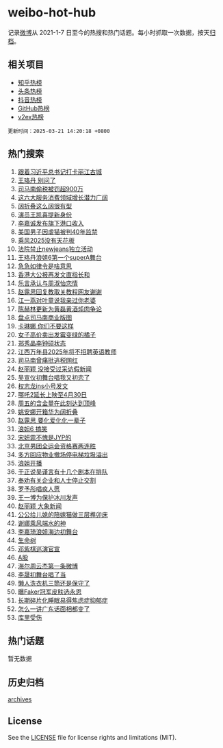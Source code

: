 # weibo-hot-hub

记录[微博](https://www.weibo.com)从 2021-1-7 日至今的热搜和热门话题。每小时抓取一次数据，按天[归档](archives)。

## 相关项目

- [知乎热榜](https://github.com/lonnyzhang423/zhihu-hot-hub)
- [头条热榜](https://github.com/lonnyzhang423/toutiao-hot-hub)
- [抖音热榜](https://github.com/lonnyzhang423/douyin-hot-hub)
- [GitHub热榜](https://github.com/lonnyzhang423/github-hot-hub)
- [v2ex热榜](https://github.com/lonnyzhang423/v2ex-hot-hub)


`更新时间：2025-03-21 14:20:18 +0800`

## 热门搜索

1. [跟着习近平总书记打卡丽江古城](https://m.weibo.cn/search?containerid=100103type%3D1%26t%3D10%26q%3D%23%E8%B7%9F%E7%9D%80%E4%B9%A0%E8%BF%91%E5%B9%B3%E6%80%BB%E4%B9%A6%E8%AE%B0%E6%89%93%E5%8D%A1%E4%B8%BD%E6%B1%9F%E5%8F%A4%E5%9F%8E%23&stream_entry_id=51&isnewpage=1&extparam=seat%3D1%26c_type%3D51%26cate%3D10103%26q%3D%2523%25E8%25B7%259F%25E7%259D%2580%25E4%25B9%25A0%25E8%25BF%2591%25E5%25B9%25B3%25E6%2580%25BB%25E4%25B9%25A6%25E8%25AE%25B0%25E6%2589%2593%25E5%258D%25A1%25E4%25B8%25BD%25E6%25B1%259F%25E5%258F%25A4%25E5%259F%258E%2523%26pos%3D0%26filter_type%3Drealtimehot%26stream_entry_id%3D51%26dgr%3D0%26display_time%3D1742538017%26pre_seqid%3D17425380171320319417147)
1. [王珞丹 别问了](https://m.weibo.cn/search?containerid=100103type%3D1%26t%3D10%26q%3D%E7%8E%8B%E7%8F%9E%E4%B8%B9+%E5%88%AB%E9%97%AE%E4%BA%86&stream_entry_id=31&isnewpage=1&extparam=seat%3D1%26cate%3D5001%26stream_entry_id%3D31%26c_type%3D31%26pos%3D0%26realpos%3D1%26flag%3D1%26band_rank%3D1%26lcate%3D5001%26filter_type%3Drealtimehot%26q%3D%25E7%258E%258B%25E7%258F%259E%25E4%25B8%25B9%2520%25E5%2588%25AB%25E9%2597%25AE%25E4%25BA%2586%26dgr%3D0%26display_time%3D1742538017%26pre_seqid%3D17425380171320319417147)
1. [司马南偷税被罚超900万](https://m.weibo.cn/search?containerid=100103type%3D1%26t%3D10%26q%3D%23%E5%8F%B8%E9%A9%AC%E5%8D%97%E5%81%B7%E7%A8%8E%E8%A2%AB%E7%BD%9A%E8%B6%85900%E4%B8%87%23&stream_entry_id=31&isnewpage=1&extparam=seat%3D1%26cate%3D5001%26stream_entry_id%3D31%26c_type%3D31%26pos%3D1%26realpos%3D2%26flag%3D0%26band_rank%3D2%26lcate%3D5001%26filter_type%3Drealtimehot%26q%3D%2523%25E5%258F%25B8%25E9%25A9%25AC%25E5%258D%2597%25E5%2581%25B7%25E7%25A8%258E%25E8%25A2%25AB%25E7%25BD%259A%25E8%25B6%2585900%25E4%25B8%2587%2523%26dgr%3D0%26display_time%3D1742538017%26pre_seqid%3D17425380171320319417147)
1. [这六大服务消费领域增长潜力广阔](https://m.weibo.cn/search?containerid=100103type%3D1%26t%3D10%26q%3D%23%E8%BF%99%E5%85%AD%E5%A4%A7%E6%9C%8D%E5%8A%A1%E6%B6%88%E8%B4%B9%E9%A2%86%E5%9F%9F%E5%A2%9E%E9%95%BF%E6%BD%9C%E5%8A%9B%E5%B9%BF%E9%98%94%23&stream_entry_id=31&isnewpage=1&extparam=seat%3D1%26cate%3D5001%26stream_entry_id%3D31%26c_type%3D31%26pos%3D2%26realpos%3D3%26flag%3D0%26band_rank%3D3%26lcate%3D5001%26filter_type%3Drealtimehot%26q%3D%2523%25E8%25BF%2599%25E5%2585%25AD%25E5%25A4%25A7%25E6%259C%258D%25E5%258A%25A1%25E6%25B6%2588%25E8%25B4%25B9%25E9%25A2%2586%25E5%259F%259F%25E5%25A2%259E%25E9%2595%25BF%25E6%25BD%259C%25E5%258A%259B%25E5%25B9%25BF%25E9%2598%2594%2523%26dgr%3D0%26display_time%3D1742538017%26pre_seqid%3D17425380171320319417147)
1. [阔折叠这么阔很有型](https://m.weibo.cn/search?containerid=100103type%3D1%26t%3D10%26q%3D%23%E9%98%94%E6%8A%98%E5%8F%A0%E8%BF%99%E4%B9%88%E9%98%94%E5%BE%88%E6%9C%89%E5%9E%8B%23&stream_entry_id=31&isnewpage=1&extparam=seat%3D1%26topic_ad%3D1%26pos%3D3%26stream_entry_id%3D31%26is_ad_pos%3D1%26cate%3D5001%26lcate%3D5001%26dgr%3D0%26adid%3D280022%26band_rank%3D4%26filter_type%3Drealtimehot%26q%3D%2523%25E9%2598%2594%25E6%258A%2598%25E5%258F%25A0%25E8%25BF%2599%25E4%25B9%2588%25E9%2598%2594%25E5%25BE%2588%25E6%259C%2589%25E5%259E%258B%2523%26c_type%3D31%26display_time%3D1742538017%26pre_seqid%3D17425380171320319417147)
1. [演员王凯喜提新身份](https://m.weibo.cn/search?containerid=100103type%3D1%26t%3D10%26q%3D%23%E6%BC%94%E5%91%98%E7%8E%8B%E5%87%AF%E5%96%9C%E6%8F%90%E6%96%B0%E8%BA%AB%E4%BB%BD%23&stream_entry_id=31&isnewpage=1&extparam=seat%3D1%26cate%3D5001%26stream_entry_id%3D31%26c_type%3D31%26pos%3D4%26realpos%3D4%26flag%3D2%26band_rank%3D4%26lcate%3D5001%26filter_type%3Drealtimehot%26q%3D%2523%25E6%25BC%2594%25E5%2591%2598%25E7%258E%258B%25E5%2587%25AF%25E5%2596%259C%25E6%258F%2590%25E6%2596%25B0%25E8%25BA%25AB%25E4%25BB%25BD%2523%26dgr%3D0%26display_time%3D1742538017%26pre_seqid%3D17425380171320319417147)
1. [李嘉诚发布旗下港口收入](https://m.weibo.cn/search?containerid=100103type%3D1%26t%3D10%26q%3D%23%E6%9D%8E%E5%98%89%E8%AF%9A%E5%8F%91%E5%B8%83%E6%97%97%E4%B8%8B%E6%B8%AF%E5%8F%A3%E6%94%B6%E5%85%A5%23&stream_entry_id=31&isnewpage=1&extparam=seat%3D1%26cate%3D5001%26stream_entry_id%3D31%26c_type%3D31%26pos%3D5%26realpos%3D5%26flag%3D0%26band_rank%3D5%26lcate%3D5001%26filter_type%3Drealtimehot%26q%3D%2523%25E6%259D%258E%25E5%2598%2589%25E8%25AF%259A%25E5%258F%2591%25E5%25B8%2583%25E6%2597%2597%25E4%25B8%258B%25E6%25B8%25AF%25E5%258F%25A3%25E6%2594%25B6%25E5%2585%25A5%2523%26dgr%3D0%26display_time%3D1742538017%26pre_seqid%3D17425380171320319417147)
1. [美国男子因虐猫被判40年监禁](https://m.weibo.cn/search?containerid=100103type%3D1%26t%3D10%26q%3D%23%E7%BE%8E%E5%9B%BD%E7%94%B7%E5%AD%90%E5%9B%A0%E8%99%90%E7%8C%AB%E8%A2%AB%E5%88%A440%E5%B9%B4%E7%9B%91%E7%A6%81%23&stream_entry_id=31&isnewpage=1&extparam=seat%3D1%26cate%3D5001%26stream_entry_id%3D31%26c_type%3D31%26pos%3D6%26realpos%3D6%26flag%3D1%26band_rank%3D6%26lcate%3D5001%26filter_type%3Drealtimehot%26q%3D%2523%25E7%25BE%258E%25E5%259B%25BD%25E7%2594%25B7%25E5%25AD%2590%25E5%259B%25A0%25E8%2599%2590%25E7%258C%25AB%25E8%25A2%25AB%25E5%2588%25A440%25E5%25B9%25B4%25E7%259B%2591%25E7%25A6%2581%2523%26dgr%3D0%26display_time%3D1742538017%26pre_seqid%3D17425380171320319417147)
1. [乘风2025没有天花板](https://m.weibo.cn/search?containerid=100103type%3D1%26t%3D10%26q%3D%23%E4%B9%98%E9%A3%8E2025%E6%B2%A1%E6%9C%89%E5%A4%A9%E8%8A%B1%E6%9D%BF%23&stream_entry_id=31&isnewpage=1&extparam=seat%3D1%26cate%3D5001%26stream_entry_id%3D31%26is_ad_pos%3D1%26adid%3D280045%26lcate%3D5001%26pos%3D7%26band_rank%3D7%26dgr%3D0%26filter_type%3Drealtimehot%26q%3D%2523%25E4%25B9%2598%25E9%25A3%258E2025%25E6%25B2%25A1%25E6%259C%2589%25E5%25A4%25A9%25E8%258A%25B1%25E6%259D%25BF%2523%26c_type%3D31%26display_time%3D1742538017%26pre_seqid%3D17425380171320319417147)
1. [法院禁止newjeans独立活动](https://m.weibo.cn/search?containerid=100103type%3D1%26t%3D10%26q%3D%23%E6%B3%95%E9%99%A2%E7%A6%81%E6%AD%A2newjeans%E7%8B%AC%E7%AB%8B%E6%B4%BB%E5%8A%A8%23&stream_entry_id=31&isnewpage=1&extparam=seat%3D1%26cate%3D5001%26stream_entry_id%3D31%26c_type%3D31%26pos%3D8%26realpos%3D7%26flag%3D1%26band_rank%3D7%26lcate%3D5001%26filter_type%3Drealtimehot%26q%3D%2523%25E6%25B3%2595%25E9%2599%25A2%25E7%25A6%2581%25E6%25AD%25A2newjeans%25E7%258B%25AC%25E7%25AB%258B%25E6%25B4%25BB%25E5%258A%25A8%2523%26dgr%3D0%26display_time%3D1742538017%26pre_seqid%3D17425380171320319417147)
1. [王珞丹浪姐6第一个superA舞台](https://m.weibo.cn/search?containerid=100103type%3D1%26t%3D10%26q%3D%E7%8E%8B%E7%8F%9E%E4%B8%B9%E6%B5%AA%E5%A7%906%E7%AC%AC%E4%B8%80%E4%B8%AAsuperA%E8%88%9E%E5%8F%B0&stream_entry_id=31&isnewpage=1&extparam=seat%3D1%26cate%3D5001%26stream_entry_id%3D31%26c_type%3D31%26pos%3D9%26realpos%3D8%26flag%3D1%26band_rank%3D8%26lcate%3D5001%26filter_type%3Drealtimehot%26q%3D%25E7%258E%258B%25E7%258F%259E%25E4%25B8%25B9%25E6%25B5%25AA%25E5%25A7%25906%25E7%25AC%25AC%25E4%25B8%2580%25E4%25B8%25AAsuperA%25E8%2588%259E%25E5%258F%25B0%26dgr%3D0%26display_time%3D1742538017%26pre_seqid%3D17425380171320319417147)
1. [急急如律令是啥意思](https://m.weibo.cn/search?containerid=100103type%3D1%26t%3D10%26q%3D%23%E6%80%A5%E6%80%A5%E5%A6%82%E5%BE%8B%E4%BB%A4%E6%98%AF%E5%95%A5%E6%84%8F%E6%80%9D%23&stream_entry_id=31&isnewpage=1&extparam=seat%3D1%26cate%3D5001%26stream_entry_id%3D31%26c_type%3D31%26pos%3D10%26realpos%3D9%26flag%3D0%26band_rank%3D9%26lcate%3D5001%26filter_type%3Drealtimehot%26q%3D%2523%25E6%2580%25A5%25E6%2580%25A5%25E5%25A6%2582%25E5%25BE%258B%25E4%25BB%25A4%25E6%2598%25AF%25E5%2595%25A5%25E6%2584%258F%25E6%2580%259D%2523%26dgr%3D0%26display_time%3D1742538017%26pre_seqid%3D17425380171320319417147)
1. [香港大公报再发文直指长和](https://m.weibo.cn/search?containerid=100103type%3D1%26t%3D10%26q%3D%23%E9%A6%99%E6%B8%AF%E5%A4%A7%E5%85%AC%E6%8A%A5%E5%86%8D%E5%8F%91%E6%96%87%E7%9B%B4%E6%8C%87%E9%95%BF%E5%92%8C%23&stream_entry_id=31&isnewpage=1&extparam=seat%3D1%26cate%3D5001%26stream_entry_id%3D31%26c_type%3D31%26pos%3D11%26realpos%3D10%26flag%3D1%26band_rank%3D10%26lcate%3D5001%26filter_type%3Drealtimehot%26q%3D%2523%25E9%25A6%2599%25E6%25B8%25AF%25E5%25A4%25A7%25E5%2585%25AC%25E6%258A%25A5%25E5%2586%258D%25E5%258F%2591%25E6%2596%2587%25E7%259B%25B4%25E6%258C%2587%25E9%2595%25BF%25E5%2592%258C%2523%26dgr%3D0%26display_time%3D1742538017%26pre_seqid%3D17425380171320319417147)
1. [乐言承认与周淑怡恋情](https://m.weibo.cn/search?containerid=100103type%3D1%26t%3D10%26q%3D%23%E4%B9%90%E8%A8%80%E6%89%BF%E8%AE%A4%E4%B8%8E%E5%91%A8%E6%B7%91%E6%80%A1%E6%81%8B%E6%83%85%23&stream_entry_id=31&isnewpage=1&extparam=seat%3D1%26cate%3D5001%26stream_entry_id%3D31%26c_type%3D31%26pos%3D12%26realpos%3D11%26flag%3D2%26band_rank%3D11%26lcate%3D5001%26filter_type%3Drealtimehot%26q%3D%2523%25E4%25B9%2590%25E8%25A8%2580%25E6%2589%25BF%25E8%25AE%25A4%25E4%25B8%258E%25E5%2591%25A8%25E6%25B7%2591%25E6%2580%25A1%25E6%2581%258B%25E6%2583%2585%2523%26dgr%3D0%26display_time%3D1742538017%26pre_seqid%3D17425380171320319417147)
1. [赵露思回复教取关教程网友谢谢](https://m.weibo.cn/search?containerid=100103type%3D1%26t%3D10%26q%3D%23%E8%B5%B5%E9%9C%B2%E6%80%9D%E5%9B%9E%E5%A4%8D%E6%95%99%E5%8F%96%E5%85%B3%E6%95%99%E7%A8%8B%E7%BD%91%E5%8F%8B%E8%B0%A2%E8%B0%A2%23&stream_entry_id=31&isnewpage=1&extparam=seat%3D1%26cate%3D5001%26stream_entry_id%3D31%26c_type%3D31%26pos%3D13%26realpos%3D12%26flag%3D2%26band_rank%3D12%26lcate%3D5001%26filter_type%3Drealtimehot%26q%3D%2523%25E8%25B5%25B5%25E9%259C%25B2%25E6%2580%259D%25E5%259B%259E%25E5%25A4%258D%25E6%2595%2599%25E5%258F%2596%25E5%2585%25B3%25E6%2595%2599%25E7%25A8%258B%25E7%25BD%2591%25E5%258F%258B%25E8%25B0%25A2%25E8%25B0%25A2%2523%26dgr%3D0%26display_time%3D1742538017%26pre_seqid%3D17425380171320319417147)
1. [江一燕对叶童说我亲过你老婆](https://m.weibo.cn/search?containerid=100103type%3D1%26t%3D10%26q%3D%23%E6%B1%9F%E4%B8%80%E7%87%95%E5%AF%B9%E5%8F%B6%E7%AB%A5%E8%AF%B4%E6%88%91%E4%BA%B2%E8%BF%87%E4%BD%A0%E8%80%81%E5%A9%86%23&stream_entry_id=31&isnewpage=1&extparam=seat%3D1%26cate%3D5001%26stream_entry_id%3D31%26c_type%3D31%26pos%3D14%26realpos%3D13%26flag%3D1%26band_rank%3D13%26lcate%3D5001%26filter_type%3Drealtimehot%26q%3D%2523%25E6%25B1%259F%25E4%25B8%2580%25E7%2587%2595%25E5%25AF%25B9%25E5%258F%25B6%25E7%25AB%25A5%25E8%25AF%25B4%25E6%2588%2591%25E4%25BA%25B2%25E8%25BF%2587%25E4%25BD%25A0%25E8%2580%2581%25E5%25A9%2586%2523%26dgr%3D0%26display_time%3D1742538017%26pre_seqid%3D17425380171320319417147)
1. [陈赫林更新为黄磊黄酒炖肉争论](https://m.weibo.cn/search?containerid=100103type%3D1%26t%3D10%26q%3D%E9%99%88%E8%B5%AB%E6%9E%97%E6%9B%B4%E6%96%B0%E4%B8%BA%E9%BB%84%E7%A3%8A%E9%BB%84%E9%85%92%E7%82%96%E8%82%89%E4%BA%89%E8%AE%BA&stream_entry_id=31&isnewpage=1&extparam=seat%3D1%26cate%3D5001%26stream_entry_id%3D31%26c_type%3D31%26pos%3D15%26realpos%3D14%26flag%3D0%26band_rank%3D14%26lcate%3D5001%26filter_type%3Drealtimehot%26q%3D%25E9%2599%2588%25E8%25B5%25AB%25E6%259E%2597%25E6%259B%25B4%25E6%2596%25B0%25E4%25B8%25BA%25E9%25BB%2584%25E7%25A3%258A%25E9%25BB%2584%25E9%2585%2592%25E7%2582%2596%25E8%2582%2589%25E4%25BA%2589%25E8%25AE%25BA%26dgr%3D0%26display_time%3D1742538017%26pre_seqid%3D17425380171320319417147)
1. [盘点司马南商业版图](https://m.weibo.cn/search?containerid=100103type%3D1%26t%3D10%26q%3D%23%E7%9B%98%E7%82%B9%E5%8F%B8%E9%A9%AC%E5%8D%97%E5%95%86%E4%B8%9A%E7%89%88%E5%9B%BE%23&stream_entry_id=31&isnewpage=1&extparam=seat%3D1%26cate%3D5001%26stream_entry_id%3D31%26c_type%3D31%26pos%3D16%26realpos%3D15%26flag%3D1%26band_rank%3D15%26lcate%3D5001%26filter_type%3Drealtimehot%26q%3D%2523%25E7%259B%2598%25E7%2582%25B9%25E5%258F%25B8%25E9%25A9%25AC%25E5%258D%2597%25E5%2595%2586%25E4%25B8%259A%25E7%2589%2588%25E5%259B%25BE%2523%26dgr%3D0%26display_time%3D1742538017%26pre_seqid%3D17425380171320319417147)
1. [卡琳娜 你们不要这样](https://m.weibo.cn/search?containerid=100103type%3D1%26t%3D10%26q%3D%E5%8D%A1%E7%90%B3%E5%A8%9C+%E4%BD%A0%E4%BB%AC%E4%B8%8D%E8%A6%81%E8%BF%99%E6%A0%B7&stream_entry_id=31&isnewpage=1&extparam=seat%3D1%26cate%3D5001%26stream_entry_id%3D31%26c_type%3D31%26pos%3D17%26realpos%3D16%26flag%3D1%26band_rank%3D16%26lcate%3D5001%26filter_type%3Drealtimehot%26q%3D%25E5%258D%25A1%25E7%2590%25B3%25E5%25A8%259C%2520%25E4%25BD%25A0%25E4%25BB%25AC%25E4%25B8%258D%25E8%25A6%2581%25E8%25BF%2599%25E6%25A0%25B7%26dgr%3D0%26display_time%3D1742538017%26pre_seqid%3D17425380171320319417147)
1. [女子高价卖出发霉变绿的橘子](https://m.weibo.cn/search?containerid=100103type%3D1%26t%3D10%26q%3D%23%E5%A5%B3%E5%AD%90%E9%AB%98%E4%BB%B7%E5%8D%96%E5%87%BA%E5%8F%91%E9%9C%89%E5%8F%98%E7%BB%BF%E7%9A%84%E6%A9%98%E5%AD%90%23&stream_entry_id=31&isnewpage=1&extparam=seat%3D1%26cate%3D5001%26stream_entry_id%3D31%26c_type%3D31%26pos%3D18%26realpos%3D17%26flag%3D0%26band_rank%3D17%26lcate%3D5001%26filter_type%3Drealtimehot%26q%3D%2523%25E5%25A5%25B3%25E5%25AD%2590%25E9%25AB%2598%25E4%25BB%25B7%25E5%258D%2596%25E5%2587%25BA%25E5%258F%2591%25E9%259C%2589%25E5%258F%2598%25E7%25BB%25BF%25E7%259A%2584%25E6%25A9%2598%25E5%25AD%2590%2523%26dgr%3D0%26display_time%3D1742538017%26pre_seqid%3D17425380171320319417147)
1. [郑秀晶李钟硕状态](https://m.weibo.cn/search?containerid=100103type%3D1%26t%3D10%26q%3D%23%E9%83%91%E7%A7%80%E6%99%B6%E6%9D%8E%E9%92%9F%E7%A1%95%E7%8A%B6%E6%80%81%23&stream_entry_id=31&isnewpage=1&extparam=seat%3D1%26cate%3D5001%26stream_entry_id%3D31%26c_type%3D31%26pos%3D19%26realpos%3D18%26flag%3D1%26band_rank%3D18%26lcate%3D5001%26filter_type%3Drealtimehot%26q%3D%2523%25E9%2583%2591%25E7%25A7%2580%25E6%2599%25B6%25E6%259D%258E%25E9%2592%259F%25E7%25A1%2595%25E7%258A%25B6%25E6%2580%2581%2523%26dgr%3D0%26display_time%3D1742538017%26pre_seqid%3D17425380171320319417147)
1. [江西万年县2025年将不招聘英语教师](https://m.weibo.cn/search?containerid=100103type%3D1%26t%3D10%26q%3D%23%E6%B1%9F%E8%A5%BF%E4%B8%87%E5%B9%B4%E5%8E%BF2025%E5%B9%B4%E5%B0%86%E4%B8%8D%E6%8B%9B%E8%81%98%E8%8B%B1%E8%AF%AD%E6%95%99%E5%B8%88%23&stream_entry_id=31&isnewpage=1&extparam=seat%3D1%26cate%3D5001%26stream_entry_id%3D31%26c_type%3D31%26pos%3D20%26realpos%3D19%26flag%3D1%26band_rank%3D19%26lcate%3D5001%26filter_type%3Drealtimehot%26q%3D%2523%25E6%25B1%259F%25E8%25A5%25BF%25E4%25B8%2587%25E5%25B9%25B4%25E5%258E%25BF2025%25E5%25B9%25B4%25E5%25B0%2586%25E4%25B8%258D%25E6%258B%259B%25E8%2581%2598%25E8%258B%25B1%25E8%25AF%25AD%25E6%2595%2599%25E5%25B8%2588%2523%26dgr%3D0%26display_time%3D1742538017%26pre_seqid%3D17425380171320319417147)
1. [司马南曾痛批逃税网红](https://m.weibo.cn/search?containerid=100103type%3D1%26t%3D10%26q%3D%23%E5%8F%B8%E9%A9%AC%E5%8D%97%E6%9B%BE%E7%97%9B%E6%89%B9%E9%80%83%E7%A8%8E%E7%BD%91%E7%BA%A2%23&stream_entry_id=31&isnewpage=1&extparam=seat%3D1%26cate%3D5001%26stream_entry_id%3D31%26c_type%3D31%26pos%3D21%26realpos%3D20%26flag%3D1%26band_rank%3D20%26lcate%3D5001%26filter_type%3Drealtimehot%26q%3D%2523%25E5%258F%25B8%25E9%25A9%25AC%25E5%258D%2597%25E6%259B%25BE%25E7%2597%259B%25E6%2589%25B9%25E9%2580%2583%25E7%25A8%258E%25E7%25BD%2591%25E7%25BA%25A2%2523%26dgr%3D0%26display_time%3D1742538017%26pre_seqid%3D17425380171320319417147)
1. [赵丽颖 没接受过采访假新闻](https://m.weibo.cn/search?containerid=100103type%3D1%26t%3D10%26q%3D%E8%B5%B5%E4%B8%BD%E9%A2%96+%E6%B2%A1%E6%8E%A5%E5%8F%97%E8%BF%87%E9%87%87%E8%AE%BF%E5%81%87%E6%96%B0%E9%97%BB&stream_entry_id=31&isnewpage=1&extparam=seat%3D1%26cate%3D5001%26stream_entry_id%3D31%26c_type%3D31%26pos%3D22%26realpos%3D21%26flag%3D0%26band_rank%3D21%26lcate%3D5001%26filter_type%3Drealtimehot%26q%3D%25E8%25B5%25B5%25E4%25B8%25BD%25E9%25A2%2596%2520%25E6%25B2%25A1%25E6%258E%25A5%25E5%258F%2597%25E8%25BF%2587%25E9%2587%2587%25E8%25AE%25BF%25E5%2581%2587%25E6%2596%25B0%25E9%2597%25BB%26dgr%3D0%26display_time%3D1742538017%26pre_seqid%3D17425380171320319417147)
1. [吴宣仪初舞台唱我又初恋了](https://m.weibo.cn/search?containerid=100103type%3D1%26t%3D10%26q%3D%23%E5%90%B4%E5%AE%A3%E4%BB%AA%E5%88%9D%E8%88%9E%E5%8F%B0%E5%94%B1%E6%88%91%E5%8F%88%E5%88%9D%E6%81%8B%E4%BA%86%23&stream_entry_id=31&isnewpage=1&extparam=seat%3D1%26cate%3D5001%26stream_entry_id%3D31%26c_type%3D31%26pos%3D23%26realpos%3D22%26flag%3D1%26band_rank%3D22%26lcate%3D5001%26filter_type%3Drealtimehot%26q%3D%2523%25E5%2590%25B4%25E5%25AE%25A3%25E4%25BB%25AA%25E5%2588%259D%25E8%2588%259E%25E5%258F%25B0%25E5%2594%25B1%25E6%2588%2591%25E5%258F%2588%25E5%2588%259D%25E6%2581%258B%25E4%25BA%2586%2523%26dgr%3D0%26display_time%3D1742538017%26pre_seqid%3D17425380171320319417147)
1. [权志龙ins小号发文](https://m.weibo.cn/search?containerid=100103type%3D1%26t%3D10%26q%3D%23%E6%9D%83%E5%BF%97%E9%BE%99ins%E5%B0%8F%E5%8F%B7%E5%8F%91%E6%96%87%23&stream_entry_id=31&isnewpage=1&extparam=seat%3D1%26cate%3D5001%26stream_entry_id%3D31%26c_type%3D31%26pos%3D24%26realpos%3D23%26flag%3D1%26band_rank%3D23%26lcate%3D5001%26filter_type%3Drealtimehot%26q%3D%2523%25E6%259D%2583%25E5%25BF%2597%25E9%25BE%2599ins%25E5%25B0%258F%25E5%258F%25B7%25E5%258F%2591%25E6%2596%2587%2523%26dgr%3D0%26display_time%3D1742538017%26pre_seqid%3D17425380171320319417147)
1. [哪吒2延长上映至4月30日](https://m.weibo.cn/search?containerid=100103type%3D1%26t%3D10%26q%3D%23%E5%93%AA%E5%90%922%E5%BB%B6%E9%95%BF%E4%B8%8A%E6%98%A0%E8%87%B34%E6%9C%8830%E6%97%A5%23&stream_entry_id=31&isnewpage=1&extparam=seat%3D1%26cate%3D5001%26stream_entry_id%3D31%26c_type%3D31%26pos%3D25%26realpos%3D24%26flag%3D0%26band_rank%3D24%26lcate%3D5001%26filter_type%3Drealtimehot%26q%3D%2523%25E5%2593%25AA%25E5%2590%25922%25E5%25BB%25B6%25E9%2595%25BF%25E4%25B8%258A%25E6%2598%25A0%25E8%2587%25B34%25E6%259C%258830%25E6%2597%25A5%2523%26dgr%3D0%26display_time%3D1742538017%26pre_seqid%3D17425380171320319417147)
1. [周五的含金量在此刻达到顶峰](https://m.weibo.cn/search?containerid=100103type%3D1%26t%3D10%26q%3D%E5%91%A8%E4%BA%94%E7%9A%84%E5%90%AB%E9%87%91%E9%87%8F%E5%9C%A8%E6%AD%A4%E5%88%BB%E8%BE%BE%E5%88%B0%E9%A1%B6%E5%B3%B0&stream_entry_id=31&isnewpage=1&extparam=seat%3D1%26cate%3D5001%26stream_entry_id%3D31%26c_type%3D31%26pos%3D26%26realpos%3D25%26flag%3D0%26band_rank%3D25%26lcate%3D5001%26filter_type%3Drealtimehot%26q%3D%25E5%2591%25A8%25E4%25BA%2594%25E7%259A%2584%25E5%2590%25AB%25E9%2587%2591%25E9%2587%258F%25E5%259C%25A8%25E6%25AD%25A4%25E5%2588%25BB%25E8%25BE%25BE%25E5%2588%25B0%25E9%25A1%25B6%25E5%25B3%25B0%26dgr%3D0%26display_time%3D1742538017%26pre_seqid%3D17425380171320319417147)
1. [姚安娜开箱华为阔折叠](https://m.weibo.cn/search?containerid=100103type%3D1%26t%3D10%26q%3D%23%E5%A7%9A%E5%AE%89%E5%A8%9C%E5%BC%80%E7%AE%B1%E5%8D%8E%E4%B8%BA%E9%98%94%E6%8A%98%E5%8F%A0%23&stream_entry_id=31&isnewpage=1&extparam=seat%3D1%26cate%3D5001%26c_type%3D31%26stream_entry_id%3D31%26pos%3D27%26lcate%3D5001%26realpos%3D26%26flag%3D1%26adid%3D280109%26band_rank%3D26%26filter_type%3Drealtimehot%26q%3D%2523%25E5%25A7%259A%25E5%25AE%2589%25E5%25A8%259C%25E5%25BC%2580%25E7%25AE%25B1%25E5%258D%258E%25E4%25B8%25BA%25E9%2598%2594%25E6%258A%2598%25E5%258F%25A0%2523%26dgr%3D0%26display_time%3D1742538017%26pre_seqid%3D17425380171320319417147)
1. [赵露思 要化爱化化一辈子](https://m.weibo.cn/search?containerid=100103type%3D1%26t%3D10%26q%3D%E8%B5%B5%E9%9C%B2%E6%80%9D+%E8%A6%81%E5%8C%96%E7%88%B1%E5%8C%96%E5%8C%96%E4%B8%80%E8%BE%88%E5%AD%90&stream_entry_id=31&isnewpage=1&extparam=seat%3D1%26cate%3D5001%26stream_entry_id%3D31%26c_type%3D31%26pos%3D28%26realpos%3D27%26flag%3D0%26band_rank%3D27%26lcate%3D5001%26filter_type%3Drealtimehot%26q%3D%25E8%25B5%25B5%25E9%259C%25B2%25E6%2580%259D%2520%25E8%25A6%2581%25E5%258C%2596%25E7%2588%25B1%25E5%258C%2596%25E5%258C%2596%25E4%25B8%2580%25E8%25BE%2588%25E5%25AD%2590%26dgr%3D0%26display_time%3D1742538017%26pre_seqid%3D17425380171320319417147)
1. [浪姐6 搞笑](https://m.weibo.cn/search?containerid=100103type%3D1%26t%3D10%26q%3D%E6%B5%AA%E5%A7%906+%E6%90%9E%E7%AC%91&stream_entry_id=31&isnewpage=1&extparam=seat%3D1%26cate%3D5001%26stream_entry_id%3D31%26c_type%3D31%26pos%3D29%26realpos%3D28%26flag%3D1%26band_rank%3D28%26lcate%3D5001%26filter_type%3Drealtimehot%26q%3D%25E6%25B5%25AA%25E5%25A7%25906%2520%25E6%2590%259E%25E7%25AC%2591%26dgr%3D0%26display_time%3D1742538017%26pre_seqid%3D17425380171320319417147)
1. [宋妍霏不愧是JYP的](https://m.weibo.cn/search?containerid=100103type%3D1%26t%3D10%26q%3D%E5%AE%8B%E5%A6%8D%E9%9C%8F%E4%B8%8D%E6%84%A7%E6%98%AFJYP%E7%9A%84&stream_entry_id=31&isnewpage=1&extparam=seat%3D1%26cate%3D5001%26stream_entry_id%3D31%26c_type%3D31%26pos%3D30%26realpos%3D29%26flag%3D0%26band_rank%3D29%26lcate%3D5001%26filter_type%3Drealtimehot%26q%3D%25E5%25AE%258B%25E5%25A6%258D%25E9%259C%258F%25E4%25B8%258D%25E6%2584%25A7%25E6%2598%25AFJYP%25E7%259A%2584%26dgr%3D0%26display_time%3D1742538017%26pre_seqid%3D17425380171320319417147)
1. [北京男团全运会资格赛两连胜](https://m.weibo.cn/search?containerid=100103type%3D1%26t%3D10%26q%3D%23%E5%8C%97%E4%BA%AC%E7%94%B7%E5%9B%A2%E5%85%A8%E8%BF%90%E4%BC%9A%E8%B5%84%E6%A0%BC%E8%B5%9B%E4%B8%A4%E8%BF%9E%E8%83%9C%23&stream_entry_id=31&isnewpage=1&extparam=seat%3D1%26cate%3D5001%26stream_entry_id%3D31%26c_type%3D31%26pos%3D31%26realpos%3D30%26flag%3D1%26band_rank%3D30%26lcate%3D5001%26filter_type%3Drealtimehot%26q%3D%2523%25E5%258C%2597%25E4%25BA%25AC%25E7%2594%25B7%25E5%259B%25A2%25E5%2585%25A8%25E8%25BF%2590%25E4%25BC%259A%25E8%25B5%2584%25E6%25A0%25BC%25E8%25B5%259B%25E4%25B8%25A4%25E8%25BF%259E%25E8%2583%259C%2523%26dgr%3D0%26display_time%3D1742538017%26pre_seqid%3D17425380171320319417147)
1. [多方回应物业撤场停电梯垃圾溢出](https://m.weibo.cn/search?containerid=100103type%3D1%26t%3D10%26q%3D%23%E5%A4%9A%E6%96%B9%E5%9B%9E%E5%BA%94%E7%89%A9%E4%B8%9A%E6%92%A4%E5%9C%BA%E5%81%9C%E7%94%B5%E6%A2%AF%E5%9E%83%E5%9C%BE%E6%BA%A2%E5%87%BA%23&stream_entry_id=31&isnewpage=1&extparam=seat%3D1%26cate%3D5001%26stream_entry_id%3D31%26c_type%3D31%26pos%3D32%26realpos%3D31%26flag%3D1%26band_rank%3D31%26lcate%3D5001%26filter_type%3Drealtimehot%26q%3D%2523%25E5%25A4%259A%25E6%2596%25B9%25E5%259B%259E%25E5%25BA%2594%25E7%2589%25A9%25E4%25B8%259A%25E6%2592%25A4%25E5%259C%25BA%25E5%2581%259C%25E7%2594%25B5%25E6%25A2%25AF%25E5%259E%2583%25E5%259C%25BE%25E6%25BA%25A2%25E5%2587%25BA%2523%26dgr%3D0%26display_time%3D1742538017%26pre_seqid%3D17425380171320319417147)
1. [浪姐开播](https://m.weibo.cn/search?containerid=100103type%3D1%26t%3D10%26q%3D%E6%B5%AA%E5%A7%90%E5%BC%80%E6%92%AD&stream_entry_id=31&isnewpage=1&extparam=seat%3D1%26cate%3D5001%26stream_entry_id%3D31%26c_type%3D31%26pos%3D33%26realpos%3D32%26flag%3D0%26band_rank%3D32%26lcate%3D5001%26filter_type%3Drealtimehot%26q%3D%25E6%25B5%25AA%25E5%25A7%2590%25E5%25BC%2580%25E6%2592%25AD%26dgr%3D0%26display_time%3D1742538017%26pre_seqid%3D17425380171320319417147)
1. [于正说吴谨言有十几个剧本在排队](https://m.weibo.cn/search?containerid=100103type%3D1%26t%3D10%26q%3D%23%E4%BA%8E%E6%AD%A3%E8%AF%B4%E5%90%B4%E8%B0%A8%E8%A8%80%E6%9C%89%E5%8D%81%E5%87%A0%E4%B8%AA%E5%89%A7%E6%9C%AC%E5%9C%A8%E6%8E%92%E9%98%9F%23&stream_entry_id=31&isnewpage=1&extparam=seat%3D1%26cate%3D5001%26stream_entry_id%3D31%26c_type%3D31%26pos%3D34%26realpos%3D33%26flag%3D1%26band_rank%3D33%26lcate%3D5001%26filter_type%3Drealtimehot%26q%3D%2523%25E4%25BA%258E%25E6%25AD%25A3%25E8%25AF%25B4%25E5%2590%25B4%25E8%25B0%25A8%25E8%25A8%2580%25E6%259C%2589%25E5%258D%2581%25E5%2587%25A0%25E4%25B8%25AA%25E5%2589%25A7%25E6%259C%25AC%25E5%259C%25A8%25E6%258E%2592%25E9%2598%259F%2523%26dgr%3D0%26display_time%3D1742538017%26pre_seqid%3D17425380171320319417147)
1. [奉劝有关企业和人士停止交割](https://m.weibo.cn/search?containerid=100103type%3D1%26t%3D10%26q%3D%23%E5%A5%89%E5%8A%9D%E6%9C%89%E5%85%B3%E4%BC%81%E4%B8%9A%E5%92%8C%E4%BA%BA%E5%A3%AB%E5%81%9C%E6%AD%A2%E4%BA%A4%E5%89%B2%23&stream_entry_id=31&isnewpage=1&extparam=seat%3D1%26cate%3D5001%26stream_entry_id%3D31%26c_type%3D31%26pos%3D35%26realpos%3D34%26flag%3D1%26band_rank%3D34%26lcate%3D5001%26filter_type%3Drealtimehot%26q%3D%2523%25E5%25A5%2589%25E5%258A%259D%25E6%259C%2589%25E5%2585%25B3%25E4%25BC%2581%25E4%25B8%259A%25E5%2592%258C%25E4%25BA%25BA%25E5%25A3%25AB%25E5%2581%259C%25E6%25AD%25A2%25E4%25BA%25A4%25E5%2589%25B2%2523%26dgr%3D0%26display_time%3D1742538017%26pre_seqid%3D17425380171320319417147)
1. [罗予彤唱疯人愿](https://m.weibo.cn/search?containerid=100103type%3D1%26t%3D10%26q%3D%E7%BD%97%E4%BA%88%E5%BD%A4%E5%94%B1%E7%96%AF%E4%BA%BA%E6%84%BF&stream_entry_id=31&isnewpage=1&extparam=seat%3D1%26cate%3D5001%26stream_entry_id%3D31%26c_type%3D31%26pos%3D36%26realpos%3D35%26flag%3D1%26band_rank%3D35%26lcate%3D5001%26filter_type%3Drealtimehot%26q%3D%25E7%25BD%2597%25E4%25BA%2588%25E5%25BD%25A4%25E5%2594%25B1%25E7%2596%25AF%25E4%25BA%25BA%25E6%2584%25BF%26dgr%3D0%26display_time%3D1742538017%26pre_seqid%3D17425380171320319417147)
1. [王一博为保护冰川发声](https://m.weibo.cn/search?containerid=100103type%3D1%26t%3D10%26q%3D%23%E7%8E%8B%E4%B8%80%E5%8D%9A%E4%B8%BA%E4%BF%9D%E6%8A%A4%E5%86%B0%E5%B7%9D%E5%8F%91%E5%A3%B0%23&stream_entry_id=31&isnewpage=1&extparam=seat%3D1%26cate%3D5001%26stream_entry_id%3D31%26c_type%3D31%26pos%3D37%26realpos%3D36%26flag%3D0%26band_rank%3D36%26lcate%3D5001%26filter_type%3Drealtimehot%26q%3D%2523%25E7%258E%258B%25E4%25B8%2580%25E5%258D%259A%25E4%25B8%25BA%25E4%25BF%259D%25E6%258A%25A4%25E5%2586%25B0%25E5%25B7%259D%25E5%258F%2591%25E5%25A3%25B0%2523%26dgr%3D0%26display_time%3D1742538017%26pre_seqid%3D17425380171320319417147)
1. [赵丽颖 大象新闻](https://m.weibo.cn/search?containerid=100103type%3D1%26t%3D10%26q%3D%E8%B5%B5%E4%B8%BD%E9%A2%96+%E5%A4%A7%E8%B1%A1%E6%96%B0%E9%97%BB&stream_entry_id=31&isnewpage=1&extparam=seat%3D1%26cate%3D5001%26stream_entry_id%3D31%26c_type%3D31%26pos%3D38%26realpos%3D37%26flag%3D1%26band_rank%3D37%26lcate%3D5001%26filter_type%3Drealtimehot%26q%3D%25E8%25B5%25B5%25E4%25B8%25BD%25E9%25A2%2596%2520%25E5%25A4%25A7%25E8%25B1%25A1%25E6%2596%25B0%25E9%2597%25BB%26dgr%3D0%26display_time%3D1742538017%26pre_seqid%3D17425380171320319417147)
1. [公公给儿媳的陪嫁猫做三层榫卯床](https://m.weibo.cn/search?containerid=100103type%3D1%26t%3D10%26q%3D%23%E5%85%AC%E5%85%AC%E7%BB%99%E5%84%BF%E5%AA%B3%E7%9A%84%E9%99%AA%E5%AB%81%E7%8C%AB%E5%81%9A%E4%B8%89%E5%B1%82%E6%A6%AB%E5%8D%AF%E5%BA%8A%23&stream_entry_id=31&isnewpage=1&extparam=seat%3D1%26cate%3D5001%26stream_entry_id%3D31%26c_type%3D31%26pos%3D39%26realpos%3D38%26flag%3D0%26band_rank%3D38%26lcate%3D5001%26filter_type%3Drealtimehot%26q%3D%2523%25E5%2585%25AC%25E5%2585%25AC%25E7%25BB%2599%25E5%2584%25BF%25E5%25AA%25B3%25E7%259A%2584%25E9%2599%25AA%25E5%25AB%2581%25E7%258C%25AB%25E5%2581%259A%25E4%25B8%2589%25E5%25B1%2582%25E6%25A6%25AB%25E5%258D%25AF%25E5%25BA%258A%2523%26dgr%3D0%26display_time%3D1742538017%26pre_seqid%3D17425380171320319417147)
1. [谢娜乘风端水的神](https://m.weibo.cn/search?containerid=100103type%3D1%26t%3D10%26q%3D%23%E8%B0%A2%E5%A8%9C%E4%B9%98%E9%A3%8E%E7%AB%AF%E6%B0%B4%E7%9A%84%E7%A5%9E%23&stream_entry_id=31&isnewpage=1&extparam=seat%3D1%26cate%3D5001%26stream_entry_id%3D31%26c_type%3D31%26pos%3D40%26realpos%3D39%26flag%3D1%26band_rank%3D39%26lcate%3D5001%26filter_type%3Drealtimehot%26q%3D%2523%25E8%25B0%25A2%25E5%25A8%259C%25E4%25B9%2598%25E9%25A3%258E%25E7%25AB%25AF%25E6%25B0%25B4%25E7%259A%2584%25E7%25A5%259E%2523%26dgr%3D0%26display_time%3D1742538017%26pre_seqid%3D17425380171320319417147)
1. [李嘉琦浪姐海边初舞台](https://m.weibo.cn/search?containerid=100103type%3D1%26t%3D10%26q%3D%23%E6%9D%8E%E5%98%89%E7%90%A6%E6%B5%AA%E5%A7%90%E6%B5%B7%E8%BE%B9%E5%88%9D%E8%88%9E%E5%8F%B0%23&stream_entry_id=31&isnewpage=1&extparam=seat%3D1%26cate%3D5001%26stream_entry_id%3D31%26c_type%3D31%26pos%3D41%26realpos%3D40%26flag%3D1%26band_rank%3D40%26lcate%3D5001%26filter_type%3Drealtimehot%26q%3D%2523%25E6%259D%258E%25E5%2598%2589%25E7%2590%25A6%25E6%25B5%25AA%25E5%25A7%2590%25E6%25B5%25B7%25E8%25BE%25B9%25E5%2588%259D%25E8%2588%259E%25E5%258F%25B0%2523%26dgr%3D0%26display_time%3D1742538017%26pre_seqid%3D17425380171320319417147)
1. [生命树](https://m.weibo.cn/search?containerid=100103type%3D1%26t%3D10%26q%3D%E7%94%9F%E5%91%BD%E6%A0%91&stream_entry_id=31&isnewpage=1&extparam=seat%3D1%26cate%3D5001%26stream_entry_id%3D31%26c_type%3D31%26pos%3D42%26realpos%3D41%26flag%3D1%26band_rank%3D41%26lcate%3D5001%26filter_type%3Drealtimehot%26q%3D%25E7%2594%259F%25E5%2591%25BD%25E6%25A0%2591%26dgr%3D0%26display_time%3D1742538017%26pre_seqid%3D17425380171320319417147)
1. [邓紫棋巡演官宣](https://m.weibo.cn/search?containerid=100103type%3D1%26t%3D10%26q%3D%E9%82%93%E7%B4%AB%E6%A3%8B%E5%B7%A1%E6%BC%94%E5%AE%98%E5%AE%A3&stream_entry_id=31&isnewpage=1&extparam=seat%3D1%26cate%3D5001%26stream_entry_id%3D31%26c_type%3D31%26pos%3D43%26realpos%3D42%26flag%3D0%26band_rank%3D42%26lcate%3D5001%26filter_type%3Drealtimehot%26q%3D%25E9%2582%2593%25E7%25B4%25AB%25E6%25A3%258B%25E5%25B7%25A1%25E6%25BC%2594%25E5%25AE%2598%25E5%25AE%25A3%26dgr%3D0%26display_time%3D1742538017%26pre_seqid%3D17425380171320319417147)
1. [A股](https://m.weibo.cn/search?containerid=100103type%3D1%26t%3D10%26q%3DA%E8%82%A1&stream_entry_id=31&isnewpage=1&extparam=seat%3D1%26cate%3D5001%26stream_entry_id%3D31%26c_type%3D31%26pos%3D44%26realpos%3D43%26flag%3D0%26band_rank%3D43%26lcate%3D5001%26filter_type%3Drealtimehot%26q%3DA%25E8%2582%25A1%26dgr%3D0%26display_time%3D1742538017%26pre_seqid%3D17425380171320319417147)
1. [海尔周云杰第一条微博](https://m.weibo.cn/search?containerid=100103type%3D1%26t%3D10%26q%3D%23%E6%B5%B7%E5%B0%94%E5%91%A8%E4%BA%91%E6%9D%B0%E7%AC%AC%E4%B8%80%E6%9D%A1%E5%BE%AE%E5%8D%9A%23&stream_entry_id=31&isnewpage=1&extparam=seat%3D1%26cate%3D5001%26stream_entry_id%3D31%26c_type%3D31%26pos%3D45%26realpos%3D44%26flag%3D0%26band_rank%3D44%26lcate%3D5001%26filter_type%3Drealtimehot%26q%3D%2523%25E6%25B5%25B7%25E5%25B0%2594%25E5%2591%25A8%25E4%25BA%2591%25E6%259D%25B0%25E7%25AC%25AC%25E4%25B8%2580%25E6%259D%25A1%25E5%25BE%25AE%25E5%258D%259A%2523%26dgr%3D0%26display_time%3D1742538017%26pre_seqid%3D17425380171320319417147)
1. [李晟初舞台唱了当](https://m.weibo.cn/search?containerid=100103type%3D1%26t%3D10%26q%3D%23%E6%9D%8E%E6%99%9F%E5%88%9D%E8%88%9E%E5%8F%B0%E5%94%B1%E4%BA%86%E5%BD%93%23&stream_entry_id=31&isnewpage=1&extparam=seat%3D1%26cate%3D5001%26stream_entry_id%3D31%26c_type%3D31%26pos%3D46%26realpos%3D45%26flag%3D1%26band_rank%3D45%26lcate%3D5001%26filter_type%3Drealtimehot%26q%3D%2523%25E6%259D%258E%25E6%2599%259F%25E5%2588%259D%25E8%2588%259E%25E5%258F%25B0%25E5%2594%25B1%25E4%25BA%2586%25E5%25BD%2593%2523%26dgr%3D0%26display_time%3D1742538017%26pre_seqid%3D17425380171320319417147)
1. [懒人洗衣机三筒还是保守了](https://m.weibo.cn/search?containerid=100103type%3D1%26t%3D10%26q%3D%23%E6%87%92%E4%BA%BA%E6%B4%97%E8%A1%A3%E6%9C%BA%E4%B8%89%E7%AD%92%E8%BF%98%E6%98%AF%E4%BF%9D%E5%AE%88%E4%BA%86%23&stream_entry_id=31&isnewpage=1&extparam=seat%3D1%26cate%3D5001%26stream_entry_id%3D31%26c_type%3D31%26pos%3D47%26realpos%3D46%26flag%3D0%26band_rank%3D46%26lcate%3D5001%26filter_type%3Drealtimehot%26q%3D%2523%25E6%2587%2592%25E4%25BA%25BA%25E6%25B4%2597%25E8%25A1%25A3%25E6%259C%25BA%25E4%25B8%2589%25E7%25AD%2592%25E8%25BF%2598%25E6%2598%25AF%25E4%25BF%259D%25E5%25AE%2588%25E4%25BA%2586%2523%26dgr%3D0%26display_time%3D1742538017%26pre_seqid%3D17425380171320319417147)
1. [曝Faker冠军皮肤选永恩](https://m.weibo.cn/search?containerid=100103type%3D1%26t%3D10%26q%3D%23%E6%9B%9DFaker%E5%86%A0%E5%86%9B%E7%9A%AE%E8%82%A4%E9%80%89%E6%B0%B8%E6%81%A9%23&stream_entry_id=31&isnewpage=1&extparam=seat%3D1%26cate%3D5001%26stream_entry_id%3D31%26c_type%3D31%26pos%3D48%26realpos%3D47%26flag%3D1%26band_rank%3D47%26lcate%3D5001%26filter_type%3Drealtimehot%26q%3D%2523%25E6%259B%259DFaker%25E5%2586%25A0%25E5%2586%259B%25E7%259A%25AE%25E8%2582%25A4%25E9%2580%2589%25E6%25B0%25B8%25E6%2581%25A9%2523%26dgr%3D0%26display_time%3D1742538017%26pre_seqid%3D17425380171320319417147)
1. [长期碎片化睡眠易得焦虑症抑郁症](https://m.weibo.cn/search?containerid=100103type%3D1%26t%3D10%26q%3D%23%E9%95%BF%E6%9C%9F%E7%A2%8E%E7%89%87%E5%8C%96%E7%9D%A1%E7%9C%A0%E6%98%93%E5%BE%97%E7%84%A6%E8%99%91%E7%97%87%E6%8A%91%E9%83%81%E7%97%87%23&stream_entry_id=31&isnewpage=1&extparam=seat%3D1%26cate%3D5001%26stream_entry_id%3D31%26c_type%3D31%26pos%3D49%26realpos%3D48%26flag%3D0%26band_rank%3D48%26lcate%3D5001%26filter_type%3Drealtimehot%26q%3D%2523%25E9%2595%25BF%25E6%259C%259F%25E7%25A2%258E%25E7%2589%2587%25E5%258C%2596%25E7%259D%25A1%25E7%259C%25A0%25E6%2598%2593%25E5%25BE%2597%25E7%2584%25A6%25E8%2599%2591%25E7%2597%2587%25E6%258A%2591%25E9%2583%2581%25E7%2597%2587%2523%26dgr%3D0%26display_time%3D1742538017%26pre_seqid%3D17425380171320319417147)
1. [怎么一讲广东话面相都变了](https://m.weibo.cn/search?containerid=100103type%3D1%26t%3D10%26q%3D%E6%80%8E%E4%B9%88%E4%B8%80%E8%AE%B2%E5%B9%BF%E4%B8%9C%E8%AF%9D%E9%9D%A2%E7%9B%B8%E9%83%BD%E5%8F%98%E4%BA%86&stream_entry_id=31&isnewpage=1&extparam=seat%3D1%26cate%3D5001%26stream_entry_id%3D31%26c_type%3D31%26pos%3D50%26realpos%3D49%26flag%3D1%26band_rank%3D49%26lcate%3D5001%26filter_type%3Drealtimehot%26q%3D%25E6%2580%258E%25E4%25B9%2588%25E4%25B8%2580%25E8%25AE%25B2%25E5%25B9%25BF%25E4%25B8%259C%25E8%25AF%259D%25E9%259D%25A2%25E7%259B%25B8%25E9%2583%25BD%25E5%258F%2598%25E4%25BA%2586%26dgr%3D0%26display_time%3D1742538017%26pre_seqid%3D17425380171320319417147)
1. [库里受伤](https://m.weibo.cn/search?containerid=100103type%3D1%26t%3D10%26q%3D%E5%BA%93%E9%87%8C%E5%8F%97%E4%BC%A4&stream_entry_id=31&isnewpage=1&extparam=seat%3D1%26cate%3D5001%26stream_entry_id%3D31%26c_type%3D31%26pos%3D51%26realpos%3D50%26flag%3D0%26band_rank%3D50%26lcate%3D5001%26filter_type%3Drealtimehot%26q%3D%25E5%25BA%2593%25E9%2587%258C%25E5%258F%2597%25E4%25BC%25A4%26dgr%3D0%26display_time%3D1742538017%26pre_seqid%3D17425380171320319417147)

## 热门话题

暂无数据

## 历史归档

[archives](archives)

## License

See the [LICENSE](LICENSE) file for license rights and limitations (MIT).
